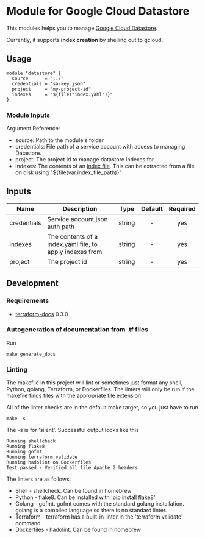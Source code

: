 # Module for Google Cloud Datastore

This modules helps you to manage [Google Cloud Datastore](https://cloud.google.com/datastore/docs/).

Currently, it supports **index creation** by shelling out to gcloud.

## Usage

```
module "datastore" {
  source      = "../"
  credentials = "sa-key.json"
  project     = "my-project-id"
  indexes     = "${file("index.yaml")}"
}
```

### Module Inputs

Argument Reference:

- source: Path to the module's folder
- credentials: File path of a service account with access to managing Datastore.
- project: The project id to manage datastore indexes for.
- indexes: The contents of an [index file](https://cloud.google.com/datastore/docs/tools/indexconfig#Datastore_About_index_yaml).
  This can be extracted from a file on disk using "${file(var.index_file_path)}"

[^]: (autogen_docs_start)


## Inputs

| Name | Description | Type | Default | Required |
|------|-------------|:----:|:-----:|:-----:|
| credentials | Service account json auth path | string | - | yes |
| indexes | The contents of a index.yaml file, to apply indexes from | string | - | yes |
| project | The project id | string | - | yes |

[^]: (autogen_docs_end)

## Development

### Requirements
- [terraform-docs](https://github.com/segmentio/terraform-docs/releases) 0.3.0

### Autogeneration of documentation from .tf files
Run
```
make generate_docs
```

### Linting
The makefile in this project will lint or sometimes just format any shell,
Python, golang, Terraform, or Dockerfiles. The linters will only be run if
the makefile finds files with the appropriate file extension.

All of the linter checks are in the default make target, so you just have to
run

```
make -s
```

The -s is for 'silent'. Successful output looks like this

```
Running shellcheck
Running flake8
Running gofmt
Running terraform validate
Running hadolint on Dockerfiles
Test passed - Verified all file Apache 2 headers
```

The linters
are as follows:
* Shell - shellcheck. Can be found in homebrew
* Python - flake8. Can be installed with 'pip install flake8'
* Golang - gofmt. gofmt comes with the standard golang installation. golang
is a compiled language so there is no standard linter.
* Terraform - terraform has a built-in linter in the 'terraform validate'
command.
* Dockerfiles - hadolint. Can be found in homebrew